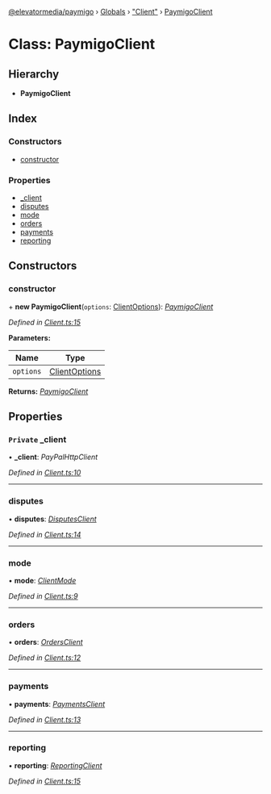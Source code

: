 [@elevatormedia/paymigo](../README.md) › [Globals](../globals.md) › ["Client"](../modules/_client_.md) › [PaymigoClient](_client_.paymigoclient.md)

# Class: PaymigoClient

## Hierarchy

-   **PaymigoClient**

## Index

### Constructors

-   [constructor](_client_.paymigoclient.md#constructor)

### Properties

-   [\_client](_client_.paymigoclient.md#private-_client)
-   [disputes](_client_.paymigoclient.md#disputes)
-   [mode](_client_.paymigoclient.md#mode)
-   [orders](_client_.paymigoclient.md#orders)
-   [payments](_client_.paymigoclient.md#payments)
-   [reporting](_client_.paymigoclient.md#reporting)

## Constructors

### constructor

\+ **new PaymigoClient**(`options`: [ClientOptions](../modules/_types_client_.md#clientoptions)): _[PaymigoClient](_client_.paymigoclient.md)_

_Defined in [Client.ts:15](https://github.com/ELEVATORmedia/paymigo/blob/eaf52dd/src/Client.ts#L15)_

**Parameters:**

| Name      | Type                                                        |
| --------- | ----------------------------------------------------------- |
| `options` | [ClientOptions](../modules/_types_client_.md#clientoptions) |

**Returns:** _[PaymigoClient](_client_.paymigoclient.md)_

## Properties

### `Private` \_client

• **\_client**: _PayPalHttpClient_

_Defined in [Client.ts:10](https://github.com/ELEVATORmedia/paymigo/blob/eaf52dd/src/Client.ts#L10)_

---

### disputes

• **disputes**: _[DisputesClient](_lib_disputes_disputesclient_.disputesclient.md)_

_Defined in [Client.ts:14](https://github.com/ELEVATORmedia/paymigo/blob/eaf52dd/src/Client.ts#L14)_

---

### mode

• **mode**: _[ClientMode](../modules/_types_client_.md#clientmode)_

_Defined in [Client.ts:9](https://github.com/ELEVATORmedia/paymigo/blob/eaf52dd/src/Client.ts#L9)_

---

### orders

• **orders**: _[OrdersClient](_lib_orders_.ordersclient.md)_

_Defined in [Client.ts:12](https://github.com/ELEVATORmedia/paymigo/blob/eaf52dd/src/Client.ts#L12)_

---

### payments

• **payments**: _[PaymentsClient](_lib_payments_.paymentsclient.md)_

_Defined in [Client.ts:13](https://github.com/ELEVATORmedia/paymigo/blob/eaf52dd/src/Client.ts#L13)_

---

### reporting

• **reporting**: _[ReportingClient](_lib_reporting_.reportingclient.md)_

_Defined in [Client.ts:15](https://github.com/ELEVATORmedia/paymigo/blob/eaf52dd/src/Client.ts#L15)_
